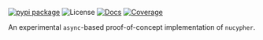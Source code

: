 [![pypi package][pypi-image]][pypi-link] ![License][pypi-license-image] [![Docs][rtd-image]][rtd-link] [![Coverage][cov-image]][cov-link]

An experimental `async`-based proof-of-concept implementation of `nucypher`.


[pypi-image]: https://img.shields.io/pypi/v/nucypher-async
[pypi-link]: https://pypi.org/project/nucypher-async/
[pypi-license-image]: https://img.shields.io/pypi/l/nucypher-async
[rtd-image]: https://readthedocs.org/projects/nucypher-async/badge/?version=latest
[rtd-link]: https://nucypher-async.readthedocs.io/en/latest/
[cov-image]: https://codecov.io/gh/fjarri/nucypher-async/branch/master/graph/badge.svg?token=RZP1LK1HB2
[cov-link]: https://codecov.io/gh/fjarri/nucypher-async

